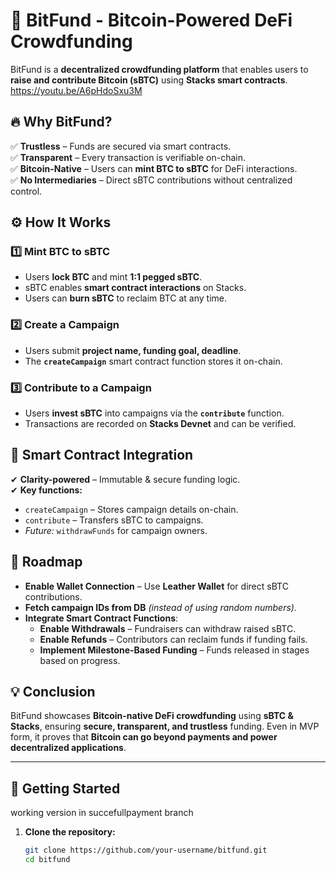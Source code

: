 # 🚀 BitFund - Bitcoin-Powered DeFi Crowdfunding  

BitFund is a **decentralized crowdfunding platform** that enables users to **raise and contribute Bitcoin (sBTC)** using **Stacks smart contracts**.  
https://youtu.be/A6pHdoSxu3M
## 🔥 Why BitFund?  
✅ **Trustless** – Funds are secured via smart contracts.  
✅ **Transparent** – Every transaction is verifiable on-chain.  
✅ **Bitcoin-Native** – Users can **mint BTC to sBTC** for DeFi interactions.  
✅ **No Intermediaries** – Direct sBTC contributions without centralized control.  

## ⚙️ How It Works  

### 1️⃣ Mint BTC to sBTC  
- Users **lock BTC** and mint **1:1 pegged sBTC**.  
- sBTC enables **smart contract interactions** on Stacks.  
- Users can **burn sBTC** to reclaim BTC at any time.  

### 2️⃣ Create a Campaign  
- Users submit **project name, funding goal, deadline**.  
- The **`createCampaign`** smart contract function stores it on-chain.  

### 3️⃣ Contribute to a Campaign  
- Users **invest sBTC** into campaigns via the **`contribute`** function.  
- Transactions are recorded on **Stacks Devnet** and can be verified.  

## 🔗 Smart Contract Integration  
✔ **Clarity-powered** – Immutable & secure funding logic.  
✔ **Key functions:**  
  - `createCampaign` – Stores campaign details on-chain.  
  - `contribute` – Transfers sBTC to campaigns.  
  - *Future:* `withdrawFunds` for campaign owners.  

## 🚀 Roadmap  
- **Enable Wallet Connection** – Use **Leather Wallet** for direct sBTC contributions.  
- **Fetch campaign IDs from DB** *(instead of using random numbers).*  
- **Integrate Smart Contract Functions**:  
  - **Enable Withdrawals** – Fundraisers can withdraw raised sBTC.  
  - **Enable Refunds** – Contributors can reclaim funds if funding fails.  
  - **Implement Milestone-Based Funding** – Funds released in stages based on progress.  

## 💡 Conclusion  
BitFund showcases **Bitcoin-native DeFi crowdfunding** using **sBTC & Stacks**, ensuring **secure, transparent, and trustless** funding. Even in MVP form, it proves that **Bitcoin can go beyond payments and power decentralized applications**.  

---

## 🚀 Getting Started  
working version in succefullpayment branch
1. **Clone the repository:**  
   ```bash
   git clone https://github.com/your-username/bitfund.git
   cd bitfund

